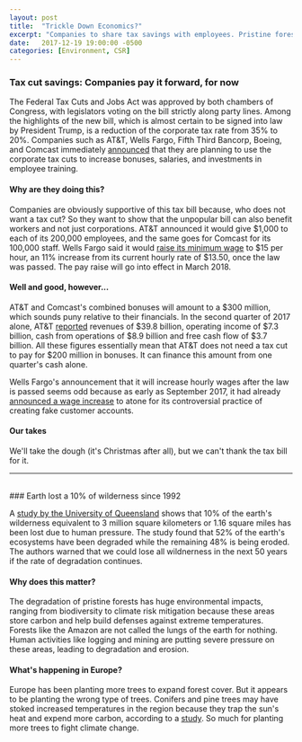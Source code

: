 ```yaml
---
layout: post
title:  "Trickle Down Economics?"
excerpt: "Companies to share tax savings with employees. Pristine forests are disappearing, fast."
date:   2017-12-19 19:00:00 -0500
categories: [Environment, CSR]
---
```


### Tax cut savings: Companies pay it forward, for now

The Federal Tax Cuts and Jobs Act was approved by both chambers of Congress, with legislators voting on the bill strictly along party lines. Among the highlights of the new bill, which is almost certain to be signed into law by President Trump, is a reduction of the corporate tax rate from 35% to 20%. Companies such as AT&T, Wells Fargo, Fifth Third Bancorp, Boeing, and Comcast immediately [announced](https://www.bloomberg.com/news/articles/2017-12-20/wells-fargo-at-t-try-to-prove-unpopular-tax-cut-goes-to-workers?cmpid=socialflow-twitter-business&utm_content=business&utm_campaign=socialflow-organic&utm_source=twitter&utm_medium=social) that they are planning to use the corporate tax cuts to increase bonuses, salaries, and investments in employee training.

#### Why are they doing this?

Companies are obviously supportive of this tax bill because, who does not want a tax cut? So they want to show that the unpopular bill can also benefit workers and not just corporations. AT&T announced it would give $1,000 to each of its 200,000 employees, and the same goes for Comcast for its 100,000 staff. Wells Fargo said it would [raise its minimum wage](https://www.usatoday.com/story/money/2017/12/20/handful-companies-promise-bonuses-pay-raises/971199001/) to $15 per hour, an 11% increase from its current hourly rate of $13.50, once the law was passed. The pay raise will go into effect in March 2018.

#### Well and good, however...

AT&T and Comcast's combined bonuses will amount to a $300 million, which sounds puny relative to their financials. In the second quarter of 2017 alone, AT&T [reported](http://about.att.com/story/att_second_quarter_earnings_2017.html) revenues of $39.8 billion, operating income of $7.3 billion, cash from operations of $8.9 billion and free cash flow of $3.7 billion. All these figures essentially mean that AT&T does not need a tax cut to pay for $200 million in bonuses. It can finance this amount from one quarter's cash alone.

Wells Fargo's announcement that it will increase hourly wages after the law is passed seems odd because as early as September 2017, it had already [announced a wage increase](https://www08.wellsfargomedia.com/assets/pdf/commitment/progress-report.pdf) to atone for its controversial practice of creating fake customer accounts.

#### Our takes

We'll take the dough (it's Christmas after all), but we can't thank the tax bill for it.

* * *
<br />
### Earth lost a 10% of wilderness since 1992

A [study by the University of Queensland](https://www.theguardian.com/environment/2017/dec/21/losing-the-wilderness-a-tenth-has-gone-since-1992-and-gone-for-good) shows that 10% of the earth's wilderness equivalent to 3 million square kilometers or 1.16 square miles has been lost due to human pressure. The study found that 52% of the earth's ecosystems have been degraded while the remaining 48% is being eroded. The authors warned that we could lose all wildnerness in the next 50 years if the rate of degradation continues.

#### Why does this matter?

The degradation of pristine forests has huge environmental impacts, ranging from biodiversity to climate risk mitigation because these areas store carbon and help build defenses against extreme temperatures. Forests like the Amazon are not called the lungs of the earth for nothing. Human activities like logging and mining are putting severe pressure on these areas, leading to degradation and erosion.

#### What's happening in Europe?

Europe has been planting more trees to expand forest cover. But it appears to be planting the wrong type of trees. Conifers and pine trees may have stoked increased temperatures in the region because they trap the sun's heat and expend more carbon, according to a [study](https://www.reuters.com/article/us-climatechange-forests/europes-shift-to-dark-green-forests-stokes-global-warming-study-idUSKCN0VD2KV). So much for planting more trees to fight climate change.  
